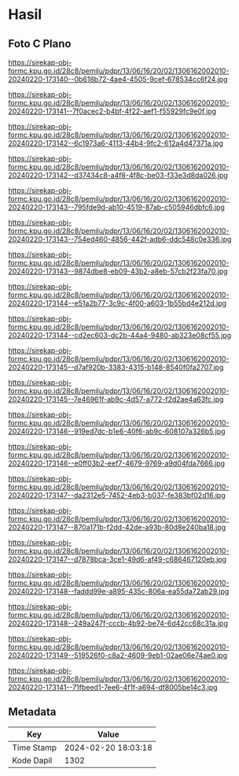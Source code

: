 # Hasil

## Foto C Plano

https://sirekap-obj-formc.kpu.go.id/28c8/pemilu/pdpr/13/06/16/20/02/1306162002010-20240220-173140--0b618b72-4ae4-4505-9cef-678534cc6f24.jpg

https://sirekap-obj-formc.kpu.go.id/28c8/pemilu/pdpr/13/06/16/20/02/1306162002010-20240220-173141--7f0acec2-b4bf-4f22-aef1-f55929fc9e0f.jpg

https://sirekap-obj-formc.kpu.go.id/28c8/pemilu/pdpr/13/06/16/20/02/1306162002010-20240220-173142--6c1973a6-4113-44b4-9fc2-612a4d47371a.jpg

https://sirekap-obj-formc.kpu.go.id/28c8/pemilu/pdpr/13/06/16/20/02/1306162002010-20240220-173142--d37434c8-a4f8-4f8c-be03-f33e3d8da026.jpg

https://sirekap-obj-formc.kpu.go.id/28c8/pemilu/pdpr/13/06/16/20/02/1306162002010-20240220-173143--795fde9d-ab10-4519-87ab-c505946dbfc6.jpg

https://sirekap-obj-formc.kpu.go.id/28c8/pemilu/pdpr/13/06/16/20/02/1306162002010-20240220-173143--754ed460-4856-442f-adb6-ddc548c0e336.jpg

https://sirekap-obj-formc.kpu.go.id/28c8/pemilu/pdpr/13/06/16/20/02/1306162002010-20240220-173143--9874dbe8-eb09-43b2-a8eb-57cb2f23fa70.jpg

https://sirekap-obj-formc.kpu.go.id/28c8/pemilu/pdpr/13/06/16/20/02/1306162002010-20240220-173144--e51a2b77-3c9c-4f00-a603-1b55bd4e212d.jpg

https://sirekap-obj-formc.kpu.go.id/28c8/pemilu/pdpr/13/06/16/20/02/1306162002010-20240220-173144--cd2ec603-dc2b-44a4-9480-ab323e08cf55.jpg

https://sirekap-obj-formc.kpu.go.id/28c8/pemilu/pdpr/13/06/16/20/02/1306162002010-20240220-173145--d7af920b-3383-4315-b148-8540f0fa2707.jpg

https://sirekap-obj-formc.kpu.go.id/28c8/pemilu/pdpr/13/06/16/20/02/1306162002010-20240220-173145--7e46961f-ab9c-4d57-a772-f2d2ae4a63fc.jpg

https://sirekap-obj-formc.kpu.go.id/28c8/pemilu/pdpr/13/06/16/20/02/1306162002010-20240220-173146--919ed7dc-b1e6-40f6-ab9c-608107a326b5.jpg

https://sirekap-obj-formc.kpu.go.id/28c8/pemilu/pdpr/13/06/16/20/02/1306162002010-20240220-173146--e0ff03b2-eef7-4679-9769-a9d04fda7666.jpg

https://sirekap-obj-formc.kpu.go.id/28c8/pemilu/pdpr/13/06/16/20/02/1306162002010-20240220-173147--da2312e5-7452-4eb3-b037-fe383bf02d16.jpg

https://sirekap-obj-formc.kpu.go.id/28c8/pemilu/pdpr/13/06/16/20/02/1306162002010-20240220-173147--870a171b-f2dd-42de-a93b-80d8e240ba18.jpg

https://sirekap-obj-formc.kpu.go.id/28c8/pemilu/pdpr/13/06/16/20/02/1306162002010-20240220-173147--d7878bca-3ce1-49d6-af49-c686467120eb.jpg

https://sirekap-obj-formc.kpu.go.id/28c8/pemilu/pdpr/13/06/16/20/02/1306162002010-20240220-173148--faddd99e-a895-435c-806a-ea55da72ab29.jpg

https://sirekap-obj-formc.kpu.go.id/28c8/pemilu/pdpr/13/06/16/20/02/1306162002010-20240220-173148--249a247f-cccb-4b92-be74-6d42cc68c31a.jpg

https://sirekap-obj-formc.kpu.go.id/28c8/pemilu/pdpr/13/06/16/20/02/1306162002010-20240220-173149--519526f0-c8a2-4609-9eb1-02ae06e74ae0.jpg

https://sirekap-obj-formc.kpu.go.id/28c8/pemilu/pdpr/13/06/16/20/02/1306162002010-20240220-173141--71fbeed1-7ee6-4f1f-a694-df8005be14c3.jpg


## Metadata

| Key        | Value               |
| ---------- | ------------------- |
| Time Stamp | 2024-02-20 18:03:18 |
| Kode Dapil | 1302                |



